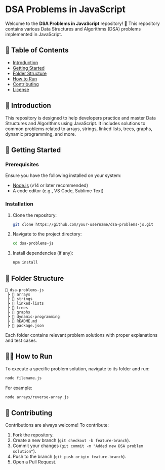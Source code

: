 # DSA Problems in JavaScript

Welcome to the **DSA Problems in JavaScript** repository! 🚀 This repository contains various Data Structures and Algorithms (DSA) problems implemented in JavaScript.

## 📌 Table of Contents
- [Introduction](#introduction)
- [Getting Started](#getting-started)
- [Folder Structure](#folder-structure)
- [How to Run](#how-to-run)
- [Contributing](#contributing)
- [License](#license)

## 📖 Introduction
This repository is designed to help developers practice and master Data Structures and Algorithms using JavaScript. It includes solutions to common problems related to arrays, strings, linked lists, trees, graphs, dynamic programming, and more.

## 🚀 Getting Started
### Prerequisites
Ensure you have the following installed on your system:
- [Node.js](https://nodejs.org/) (v14 or later recommended)
- A code editor (e.g., VS Code, Sublime Text)

### Installation
1. Clone the repository:
   ```sh
   git clone https://github.com/your-username/dsa-problems-js.git
   ```
2. Navigate to the project directory:
   ```sh
   cd dsa-problems-js
   ```
3. Install dependencies (if any):
   ```sh
   npm install
   ```

## 📂 Folder Structure
```
📁 dsa-problems-js
 ┣ 📁 arrays
 ┣ 📁 strings
 ┣ 📁 linked-lists
 ┣ 📁 trees
 ┣ 📁 graphs
 ┣ 📁 dynamic-programming
 ┣ 📜 README.md
 ┣ 📜 package.json
```
Each folder contains relevant problem solutions with proper explanations and test cases.

## 🏃‍♂️ How to Run
To execute a specific problem solution, navigate to its folder and run:
```sh
node filename.js
```
For example:
```sh
node arrays/reverse-array.js
```

## 🤝 Contributing
Contributions are always welcome! To contribute:
1. Fork the repository.
2. Create a new branch (`git checkout -b feature-branch`).
3. Commit your changes (`git commit -m "Added new DSA problem solution"`).
4. Push to the branch (`git push origin feature-branch`).
5. Open a Pull Request.


